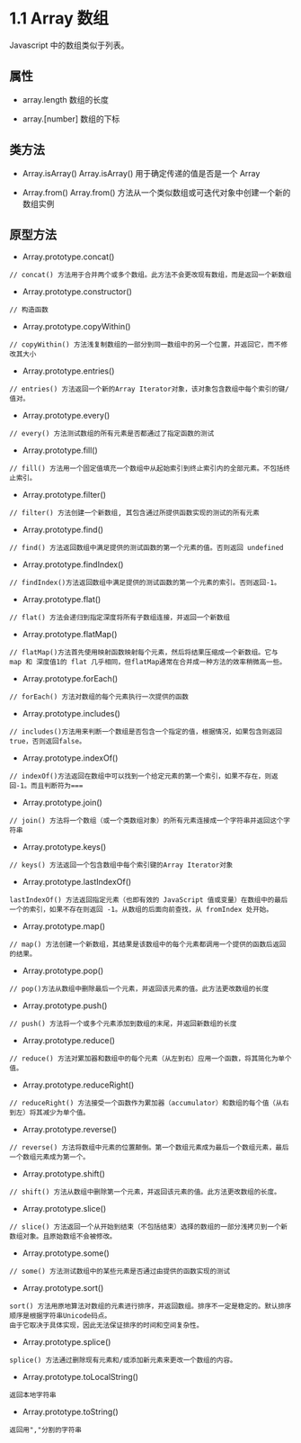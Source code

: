 # 1.1 Array 数组
Javascript 中的数组类似于列表。

## 属性

* array.length
数组的长度

* array.[number]
数组的下标

## 类方法

* Array.isArray()
Array.isArray() 用于确定传递的值是否是一个 Array

* Array.from()
Array.from() 方法从一个类似数组或可迭代对象中创建一个新的数组实例

## 原型方法

* Array.prototype.concat()
```
// concat() 方法用于合并两个或多个数组。此方法不会更改现有数组，而是返回一个新数组
```

* Array.prototype.constructor()
```
// 构造函数
```

* Array.prototype.copyWithin()
```
// copyWithin() 方法浅复制数组的一部分到同一数组中的另一个位置，并返回它，而不修改其大小
```

* Array.prototype.entries()
```
// entries() 方法返回一个新的Array Iterator对象，该对象包含数组中每个索引的键/值对。
```

* Array.prototype.every()
```
// every() 方法测试数组的所有元素是否都通过了指定函数的测试
```

* Array.prototype.fill()
```
// fill() 方法用一个固定值填充一个数组中从起始索引到终止索引内的全部元素。不包括终止索引。
```

* Array.prototype.filter()
```
// filter() 方法创建一个新数组, 其包含通过所提供函数实现的测试的所有元素
```

* Array.prototype.find()
```
// find() 方法返回数组中满足提供的测试函数的第一个元素的值。否则返回 undefined
```

* Array.prototype.findIndex()
```
// findIndex()方法返回数组中满足提供的测试函数的第一个元素的索引。否则返回-1。
```

* Array.prototype.flat()
```
// flat() 方法会递归到指定深度将所有子数组连接，并返回一个新数组
```

* Array.prototype.flatMap()
```
// flatMap()方法首先使用映射函数映射每个元素，然后将结果压缩成一个新数组。它与 map 和 深度值1的 flat 几乎相同，但flatMap通常在合并成一种方法的效率稍微高一些。
```

* Array.prototype.forEach()
```
// forEach() 方法对数组的每个元素执行一次提供的函数
```

* Array.prototype.includes()
```
// includes()方法用来判断一个数组是否包含一个指定的值，根据情况，如果包含则返回 true，否则返回false。
```

* Array.prototype.indexOf()
```
// indexOf()方法返回在数组中可以找到一个给定元素的第一个索引，如果不存在，则返回-1。而且判断符为===
```

* Array.prototype.join()
```
// join() 方法将一个数组（或一个类数组对象）的所有元素连接成一个字符串并返回这个字符串
```

* Array.prototype.keys()
```
// keys() 方法返回一个包含数组中每个索引键的Array Iterator对象
```

* Array.prototype.lastIndexOf()
```
lastIndexOf() 方法返回指定元素（也即有效的 JavaScript 值或变量）在数组中的最后一个的索引，如果不存在则返回 -1。从数组的后面向前查找，从 fromIndex 处开始。
```

* Array.prototype.map()
```
// map() 方法创建一个新数组，其结果是该数组中的每个元素都调用一个提供的函数后返回的结果。
```

* Array.prototype.pop()
```
// pop()方法从数组中删除最后一个元素，并返回该元素的值。此方法更改数组的长度
```

* Array.prototype.push()
```
// push() 方法将一个或多个元素添加到数组的末尾，并返回新数组的长度
```

* Array.prototype.reduce()
```
// reduce() 方法对累加器和数组中的每个元素（从左到右）应用一个函数，将其简化为单个值。
```

* Array.prototype.reduceRight()
```
// reduceRight() 方法接受一个函数作为累加器（accumulator）和数组的每个值（从右到左）将其减少为单个值。
```

* Array.prototype.reverse()
```
// reverse() 方法将数组中元素的位置颠倒。第一个数组元素成为最后一个数组元素，最后一个数组元素成为第一个。
```

* Array.prototype.shift()
```
// shift() 方法从数组中删除第一个元素，并返回该元素的值。此方法更改数组的长度。
```

* Array.prototype.slice()
```
// slice() 方法返回一个从开始到结束（不包括结束）选择的数组的一部分浅拷贝到一个新数组对象。且原始数组不会被修改。
```

* Array.prototype.some()
```
// some() 方法测试数组中的某些元素是否通过由提供的函数实现的测试
```

* Array.prototype.sort()
```
sort() 方法用原地算法对数组的元素进行排序，并返回数组。排序不一定是稳定的。默认排序顺序是根据字符串Unicode码点。
由于它取决于具体实现，因此无法保证排序的时间和空间复杂性。
```

* Array.prototype.splice()
```
splice() 方法通过删除现有元素和/或添加新元素来更改一个数组的内容。
```

* Array.prototype.toLocalString()
```
返回本地字符串
```

* Array.prototype.toString()
```
返回用","分割的字符串
```   


